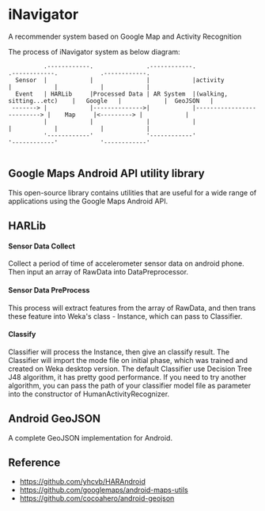 # iNavigator
A recommender system based on Google Map and Activity Recognition

The process of iNavigator system as below diagram:
```
          .------------.               .------------.                            .------------.            .------------.
  Sensor  |            |               |            |activity                    |            |            |            |
  Event   | HARLib     |Processed Data | AR System  |(walking, sitting...etc)    |   Google   |            |  GeoJSON   |
 -------> |            |-------------->|            |--------------------------> |    Map     |<---------> |            |
          |            |               |            |                            |            |            |            |
          '------------'               '------------'                            '------------'            '------------'


```

## Google Maps Android API utility library

This open-source library contains utilities that are useful for a wide
range of applications using the Google Maps Android API.

## HARLib

#### Sensor Data Collect
Collect a period of time of accelerometer sensor data on android phone. Then input an array of RawData into DataPreprocessor.

#### Sensor Data PreProcess
This process will extract features from the array of RawData, and then trans these feature into Weka's class - Instance, which can pass to Classifier.

#### Classify
Classifier will process the Instance, then give an classify result. The Classifier will import the mode file on initial phase, which was trained and created on Weka desktop version.
The default Classifier use Decision Tree J48 algorithm, it has pretty good performance. If you need to try another algorithm, you can pass the path of your classifier model file as parameter
into the constructor of HumanActivityRecognizer.

## Android GeoJSON
A complete GeoJSON implementation for Android.

## Reference
- https://github.com/yhcvb/HARAndroid
- https://github.com/googlemaps/android-maps-utils
- https://github.com/cocoahero/android-geojson

